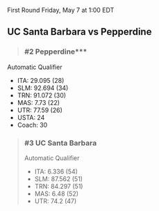 First Round
Friday, May 7 at 1:00 EDT
## UC Santa Barbara vs Pepperdine

> ### #2 Pepperdine***  
Automatic Qualifier  
- ITA: 29.095 (28)  
- SLM: 92.694 (34)  
- TRN: 91.072 (30)  
- MAS: 7.73 (22)  
- UTR: 77.59 (26)  
- USTA: 24  
- Coach: 30  

> ### #3 UC Santa Barbara  
> Automatic Qualifier  
> - ITA: 6.336 (54)  
> - SLM: 87.562 (51)  
> - TRN: 84.297 (51)  
> - MAS: 6.48 (52)  
> - UTR: 74.2 (47)  